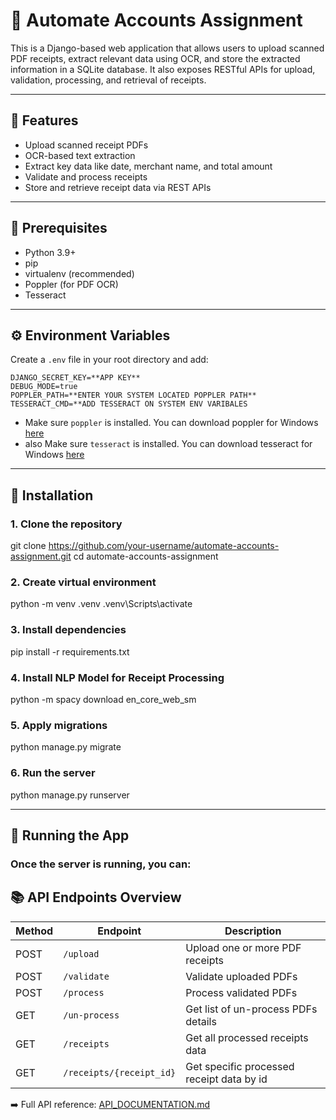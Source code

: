 # 🧾 Automate Accounts Assignment

This is a Django-based web application that allows users to upload scanned PDF receipts, extract relevant data using OCR, and store the extracted information in a SQLite database. It also exposes RESTful APIs for upload, validation, processing, and retrieval of receipts.

---

## 🚀 Features

- Upload scanned receipt PDFs
- OCR-based text extraction
- Extract key data like date, merchant name, and total amount
- Validate and process receipts
- Store and retrieve receipt data via REST APIs

---

## 🧰 Prerequisites
- Python 3.9+
- pip
- virtualenv (recommended)
- Poppler (for PDF OCR)
- Tesseract

 ---

## ⚙️ Environment Variables

Create a `.env` file in your root directory and add:

```
DJANGO_SECRET_KEY=**APP KEY**
DEBUG_MODE=true
POPPLER_PATH=**ENTER YOUR SYSTEM LOCATED POPPLER PATH**
TESSERACT_CMD=**ADD TESSERACT ON SYSTEM ENV VARIBALES
```

- Make sure `poppler` is installed. You can download poppler for Windows [here](https://github.com/oschwartz10612/poppler-windows/releases/)
- also Make sure `tesseract` is installed. You can download tesseract for Windows [here](https://tesseract-ocr.github.io/)

---

## 🔧 Installation
### 1. Clone the repository
git clone https://github.com/your-username/automate-accounts-assignment.git
cd automate-accounts-assignment

### 2. Create virtual environment
python -m venv .venv
.venv\Scripts\activate

### 3. Install dependencies
pip install -r requirements.txt

### 4. Install NLP Model for Receipt Processing
python -m spacy download en_core_web_sm

### 5. Apply migrations
python manage.py migrate

### 6. Run the server
python manage.py runserver

---

## 🧪 Running the App
### Once the server is running, you can:

## 📚 API Endpoints Overview

| Method | Endpoint                      | Description                               |
|--------|-------------------------------|-------------------------------------------|
| POST   | `/upload`                     | Upload one or more PDF receipts           |
| POST   | `/validate`                   | Validate uploaded PDFs                    |
| POST   | `/process`                    | Process validated PDFs                    |
| GET    | `/un-process`                 | Get list of un-process PDFs details       |
| GET | `/receipts`                   | Get all processed receipts data           |
| GET | `/receipts/{receipt_id}` | Get specific processed receipt data by id |

➡️ Full API reference: [API_DOCUMENTATION.md](./API_DOCUMENTATION.md)

